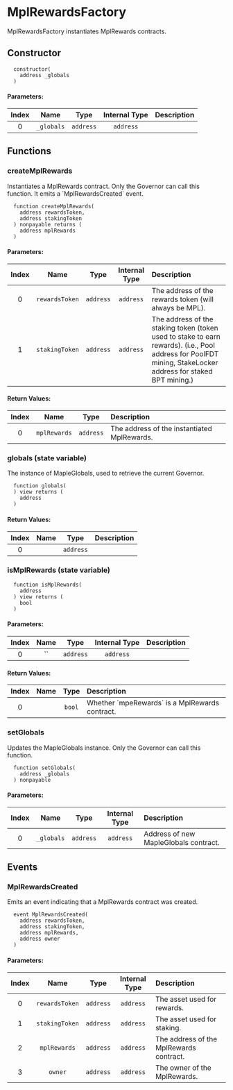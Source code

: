 # MplRewardsFactory

MplRewardsFactory instantiates MplRewards contracts.

## Constructor




```solidity
  constructor(
    address _globals
  )
```

#### Parameters:
| Index | Name | Type | Internal Type | Description |
| :---: | :--: | :--: | :-----------: | :---------- |
| 0 | `_globals` | `address` | `address` | 



## Functions

### createMplRewards 

Instantiates a MplRewards contract. Only the Governor can call this function. It emits a &#x60;MplRewardsCreated&#x60; event. 

```solidity
  function createMplRewards(
    address rewardsToken,
    address stakingToken
  ) nonpayable returns (
    address mplRewards
  )
```

#### Parameters:
| Index | Name | Type | Internal Type | Description |
| :---: | :--: | :--: | :-----------: | :---------- |
| 0 | `rewardsToken` | `address` | `address` | The address of the rewards token (will always be MPL).
| 1 | `stakingToken` | `address` | `address` | The address of the staking token (token used to stake to earn rewards).  (i.e., Pool address for PoolFDT mining, StakeLocker address for staked BPT mining.) 


#### Return Values:
| Index | Name | Type | Description |
| :---: | :--: | :--: | :---------- |
| 0 | `mplRewards` | `address` |  The address of the instantiated MplRewards.


### globals (state variable)

The instance of MapleGlobals, used to retrieve the current Governor.

```solidity
  function globals(
  ) view returns (
    address
  )
```



#### Return Values:
| Index | Name | Type | Description |
| :---: | :--: | :--: | :---------- |
| 0 |  | `address` | 


### isMplRewards (state variable)



```solidity
  function isMplRewards(
    address
  ) view returns (
    bool
  )
```

#### Parameters:
| Index | Name | Type | Internal Type | Description |
| :---: | :--: | :--: | :-----------: | :---------- |
| 0 | `` | `address` | `address` | 


#### Return Values:
| Index | Name | Type | Description |
| :---: | :--: | :--: | :---------- |
| 0 |  | `bool` | Whether &#x60;mpeRewards&#x60; is a MplRewards contract.


### setGlobals 

Updates the MapleGlobals instance. Only the Governor can call this function. 

```solidity
  function setGlobals(
    address _globals
  ) nonpayable
```

#### Parameters:
| Index | Name | Type | Internal Type | Description |
| :---: | :--: | :--: | :-----------: | :---------- |
| 0 | `_globals` | `address` | `address` | Address of new MapleGlobals contract.



## Events

### MplRewardsCreated

Emits an event indicating that a MplRewards contract was created.
```solidity
  event MplRewardsCreated(
    address rewardsToken,
    address stakingToken,
    address mplRewards,
    address owner
  )
```

#### Parameters:
| Index | Name | Type | Internal Type | Description |
| :---: | :--: | :--: | :-----------: | :---------- |
| 0 | `rewardsToken` | `address` | `address` | The asset used for rewards.
| 1 | `stakingToken` | `address` | `address` | The asset used for staking.
| 2 | `mplRewards` | `address` | `address` | The address of the MplRewards contract.
| 3 | `owner` | `address` | `address` | The owner of the MplRewards.

